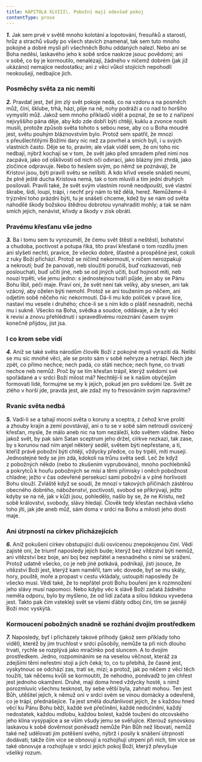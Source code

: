 ```yaml
---
title: KAPITOLA XLVIII\. Pobožní mají odevšad pokoj
contentType: prose
---
```


**_1._** Jak sem prvé v světě mnoho kolotání a lopotování, fresuňků a starostí, hrůz a strachů všudy po všech stavích znamenal, tak sem tuto mnoho pokojné a dobré mysli při všechněch Bohu oddaných nalezl. Nebo ani se Boha neděsí, laskavého jeho k sobě srdce naskrze jsouc povědomí; ani v sobě, co by je kormoutilo, nenalézají, žádného v ničemž dobrém (jak již ukázáno) nemajíce nedostatku; ani z věcí vůkol stojících nepohodlí neokoušejí, nedbajíce jich.

### Posměchy světa za nic nemíti

**_2._** Pravdať jest, žeť jim zlý svět pokoje nedá, co na vzdoru a na posměch můž, činí, šklube, trhá, hází, plije na ně, nohy podráží a co nad to horšího vymysliti můž. Jakož sem mnoho příkladů viděl a poznal, že se to z nařízení nejvyššího pána děje, aby kdo zde dobří býti chtějí, kuklu a zvonce nositi musili, protože způsob světa tohoto s sebou nese, aby co u Boha moudré jest, světu pouhým bláznovstvím bylo. Protož sem spatřil, že mnozí s přeušlechtilými Božími dary nic než za povrhel a smích byli, i u svých vlastních často. Děje se to, pravím; ale však viděl sem, že oni toho nic nedbají, nýbrž kochají se v tom, že svět jako před smradem před nimi nos zacpává, jako od ošklivosti od nich oči odvrací, jako blázny jimi zhrdá, jako zločince odpravuje. Nebo to heslem svým, po němž se poznávají, že Kristovi jsou, býti pravili světu se nelíbiti. A kdo křivd vesele snášeti neumí, že plně ještě ducha Kristova nemá, tak o tom mluvili a tím jedni druhých posilovali. Pravili také, že svět svým vlastním rovně neodpouští, své vlastní škrabe, šidí, loupí, trápí, i nechť prý nám to též dělá, herež. Nemůžeme-li trýznění toho prázdni býti, tu je snášeti chceme, kdež by se nám od světa nahodilé škody božskou štědrou dobrotou vynahraditi mohly; a tak se nám smích jejich, nenávist, křivdy a škody v zisk obrátí.

### Pravému křesťanu vše jedno

**_3._** Ba i tomu sem tu vyrozuměl, že čemu svět štěstí a neštěstí, bohatství a chudoba, poctivost a potupa říká, tito praví křesťané o tom rozdílu jmen ani slyšeti nechtí, pravíce, že všecko dobré, šťastné a prospěšné jest, cokoli z ruky Boží přichází. Protož se ničímž nekormoutí, v ničem nerozpakují a nekroutí; buď že panovati, neb sloužiti poručíš, buď rozkazovati, neb poslouchati, buď učiti jiné, neb se od jiných učiti, buď hojnost míti, neb nouzi trpěti, vše jemu jedno: s jednostejnou tváří půjde, jen aby se Pánu Bohu líbil, péči maje. Praví oni, že svět není tak veliký, aby snesen, ani tak vzácný, aby oželen býti nemohl. Protož se ani toužením po něčem, ani odjetím sobě něčeho nic nekormoutí. Dá-li mu kdo políček v pravé líce, nastaví mu vesele i druhého; chce-li se s ním kdo o plášť nesnadniti, nechá mu i sukně. Všecko na Boha, svědka a soudce, oddávaje, a že ty věci k revisi a znovu přehlédnutí i spravedlivému rozeznání časem svým konečně přijdou, jist jsa.

### I co krom sebe vidí

**_4._** Aniž se také světa národům člověk Boží z pokojné mysli vyraziti dá. Nelíbí se mu sic mnohé věci, ale se proto sám v sobě nehryze a netrápí. Nech jde zpět, co přímo nechce; nech padá, co státi nechce; nech hyne, co trvati nechce neb nemůž. Proč by se tím křesťan trápil, kterýž svědomí své spořádané a v srdci Boží milost má? Nechtějí-li se k našim obyčejům formovati lidé, formujme se my k jejich, pokud jen pro svědomí lze. Svět ze zlého v horší jde, pravda jest, ale zdaž my to fresováním svým napravíme?

### Rvanic světa nedbá

**_5._** Vadí-li se a tahají mocní světa o koruny a sceptra, z čehož krve prolití a zhouby krajin a zemí povstávají, ani o to se v sobě sám netroudí osvícený křesťan, mysle, že málo aneb nic na tom nezáleží, kdo světem vládne. Nebo jakož svět, by pak sám Satan sceptrum jeho držel, církve nezkazí, tak zase, by s korunou nad ním anjel některý seděl, světem býti nepřestane, a ti, kteříž právě pobožní býti chtějí, vždycky předce, co by trpěli, míti musejí. Jednostejné tedy se jim zdá, kdokoli na trůnu světa sedí. Leč že když z pobožných někdo (nebo to zkušením vyprubováno), mnoho pochlebníků a pokrytců k houfu pobožných se mísí a těmi přímisky i oněch pobožnost chladne; ježto v čas odevřené persekucí sami pobožní a v plné horlivosti Bohu slouží. Zvláště když se soudí, že mnozí v takových příčinách zástěrou obecného dobrého, náboženství, poctivosti, svobod se přikrývají, ježto kdyby se na ně, jak v kůži jsou, pohledělo, našlo by se, že ne Kristu, než sobě království, svobody, slávy hledají. Člověk tedy křesťan nechává všeho toho jíti, jak jde aneb můž, sám doma v srdci na Bohu a milosti jeho dosti maje.

### Ani útrpností na církev přicházejících

**_6._** Aniž pokušení církev obstupující duši osvícenou znepokojenou činí. Vědí zajisté oni, že triumf naposledy jejich bude; kterýž bez vítězství býti nemůž, ani vítězství bez boje, ani boj bez nepřátel a nesnadného s nimi se srážení. Protož udatně všecko, co je neb jiné potkává, podnikají, jisti jsouce, že vítězství Boží jest, kterýž kam naměřil, tam věc dovede, byť se mu skály, hory, pouště, moře a propast v cestu vkládaly, ustoupiti naposledy že všecko musí. Vědí také, že to nepřátel proti Bohu bouření jen k rozmnožení jeho slávy musí napomoci. Nebo kdyby věc k slávě Boží začatá žádného neměla odporu, bylo by myšleno, že od lidí začata a sílou lidskou vyvedena jest. Takto pak čím vstekleji svět se všemi ďábly odboj činí, tím se jasněji Boží moc vyskýtá.

### Kormoucení pobožných snadně se rozhání dvojím prostředkem

**_7._** Naposledy, byť i přicházely takové příhody (jakož sem příklady toho viděl), kteréž by jim truchlost v srdci působily, nemůže ta při nich dlouho trvati, rychle se rozplývá jako mračínko pod sluncem. A to dvojím prostředkem. Jedno, rozpomínáním se na veselou věčnost, kteráž za zdejšími těmi neřestmi stojí a jich čeká; to, co tu přebíhá, že časné jest, vyskytnouc se odchází zas, tratí se, mizí; a protož, jak po něčem z věcí těch toužiti, tak něčemu kvůli se kormoutiti, že nehodno, poněvadž to jen chřest jest jednoho okamžení. Druhé, mají doma hned vždycky hostě, s nimž porozmluvíc všechnu tesknost, by sebe větší byla, zahnati mohou. Ten jest Bůh, utěšitel jejich, k němuž oni v srdci svém se vinou domácky a odevřeně, co je trápí, přednášejíce. Ta jest smělá doufánlivost jejich, že s každou hned věcí ku Pánu Bohu běží, každé své přečinění, každé nedočinění, každý nedostatek, každou mdlobu, každou bolest, každé toužení do otcovského jeho klína vysýpajíce a se vším všudy jemu se svěřujíce. Kterouž synovskou laskavou k sobě dověrnost poněvadž nemůže Pán Bůh než libovati, nemůž také než udělovati jim potěšení svého, nýbrž i posily k snášení útrpností dodávati; takže čím více se obnovují a rozhojňují utrpení při nich, tím více se také obnovuje a rozhojňuje v srdci jejich pokoj Boží, kterýž převyšuje všeliký rozum.
